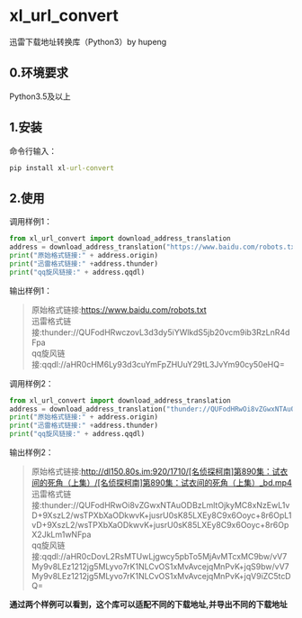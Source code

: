 # xl_url_convert
迅雷下载地址转换库（Python3）by hupeng
## 0.环境要求 
Python3.5及以上

## 1.安装
命令行输入：
```cmd
pip install xl-url-convert
```

## 2.使用
调用样例1：
```python
from xl_url_convert import download_address_translation
address = download_address_translation("https://www.baidu.com/robots.txt")
print("原始格式链接:" + address.origin)
print("迅雷格式链接:" +address.thunder)
print("qq旋风链接:" + address.qqdl)
```
输出样例1：
> 原始格式链接:https://www.baidu.com/robots.txt<br>
> 迅雷格式链接:thunder://QUFodHRwczovL3d3dy5iYWlkdS5jb20vcm9ib3RzLnR4dFpa<br>
> qq旋风链接:qqdl://aHR0cHM6Ly93d3cuYmFpZHUuY29tL3JvYm90cy50eHQ=

调用样例2：
```python
from xl_url_convert import download_address_translation
address = download_address_translation("thunder://QUFodHRwOi8vZGwxNTAuODBzLmltOjkyMC8xNzEwL1vlkI3kvqbmjqLmn6/ljZdd56ysODkw6ZuG77ya6K+V6KGj6Ze055qE5q276KeS77yI5LiK6ZuG77yJL1vlkI3kvqbmjqLmn6/ljZdd56ysODkw6ZuG77ya6K+V6KGj6Ze055qE5q276KeS77yI5LiK6ZuG77yJX2JkLm1wNFpa")
print("原始格式链接:" + address.origin)
print("迅雷格式链接:" +address.thunder)
print("qq旋风链接:" + address.qqdl)
```

输出样例2：
> 原始格式链接:http://dl150.80s.im:920/1710/[名侦探柯南]第890集：试衣间的死角（上集）/[名侦探柯南]第890集：试衣间的死角（上集）_bd.mp4<br>
> 迅雷格式链接:thunder://QUFodHRwOi8vZGwxNTAuODBzLmltOjkyMC8xNzEwL1vD+9XszL2/wsTPXbXaODkwvK+jusrU0sK85LXEy8C9x6Ooyc+8r6OpL1vD+9XszL2/wsTPXbXaODkwvK+jusrU0sK85LXEy8C9x6Ooyc+8r6OpX2JkLm1wNFpa<br>
> qq旋风链接:qqdl://aHR0cDovL2RsMTUwLjgwcy5pbTo5MjAvMTcxMC9bw/vV7My9v8LEz1212jg5MLyvo7rK1NLCvOS1xMvAvcejqMnPvK+jqS9bw/vV7My9v8LEz1212jg5MLyvo7rK1NLCvOS1xMvAvcejqMnPvK+jqV9iZC5tcDQ=

**通过两个样例可以看到，这个库可以适配不同的下载地址,并导出不同的下载地址**
